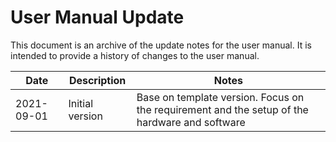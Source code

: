User Manual Update
==================
This document is an archive of the update notes for the user manual. It is intended to provide a history of changes to the user manual.

| Date | Description | Notes |
|------|-------------|------|
| 2021-09-01 | Initial version | Base on template version. Focus on the requirement and the setup of the hardware and software |